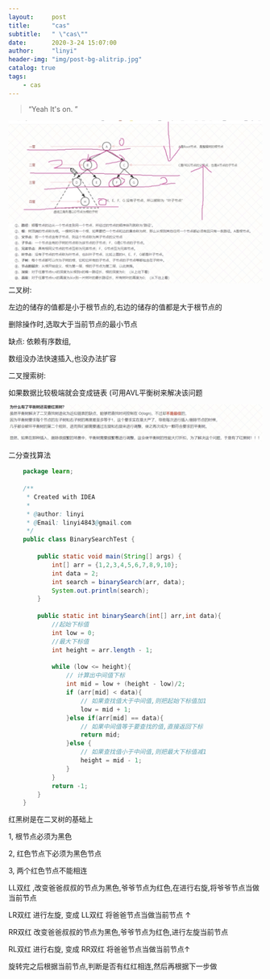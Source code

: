 ```yaml
---
layout:     post
title:      "cas"
subtitle:   " \"cas\""
date:       2020-3-24 15:07:00
author:     "linyi"
header-img: "img/post-bg-alitrip.jpg"
catalog: true
tags:
    - cas
---
```


> “Yeah It's on. ”

![](img/1c.png)
二叉树: 

左边的储存的值都是小于根节点的,右边的储存的值都是大于根节点的

删除操作时,选取大于当前节点的最小节点

缺点:  依赖有序数组,

数组没办法快速插入,也没办法扩容

二叉搜索树: 

如果数据比较极端就会变成链表   (可用AVL平衡树来解决该问题

![](img/2c.png)

二分查找算法

```java
    package learn;
    
    /**
     * Created with IDEA
     *
     * @author: linyi
     * @Email: linyi4843@gmail.com
     */
    public class BinarySearchTest {
    
        public static void main(String[] args) {
            int[] arr = {1,2,3,4,5,6,7,8,9,10};
            int data = 2;
            int search = binarySearch(arr, data);
            System.out.println(search);
        }
    
        public static int binarySearch(int[] arr,int data){
            //起始下标值
            int low = 0;
            //最大下标值
            int height = arr.length - 1;
    
            while (low <= height){
                // 计算出中间值下标
                int mid = low + (height - low)/2;
                if (arr[mid] < data){
                    // 如果查找值大于中间值,则把起始下标值加1
                    low = mid + 1;
                }else if(arr[mid] == data){
                    // 如果中间值等于要查找的值,直接返回下标
                    return mid;
                }else {
                    // 如果查找值小于中间值,则把最大下标值减1
                    height = mid - 1;
                }
            }
            return -1;
        }
    }
```    
红黑树是在二叉树的基础上

1,  根节点必须为黑色

2, 红色节点下必须为黑色节点

3, 两个红色节点不能相连

LL双红 ,改变爸爸叔叔的节点为黑色,爷爷节点为红色,在进行右旋,将爷爷节点当做当前节点

LR双红 进行左旋, 变成 LL双红 将爸爸节点当做当前节点 ↑

RR双红 改变爸爸叔叔的节点为黑色,爷爷节点为红色,进行左旋当前节点

RL双红 进行右旋, 变成 RR双红 将爸爸节点当做当前节点↑

旋转完之后根据当前节点,判断是否有红红相连,然后再根据下一步做
